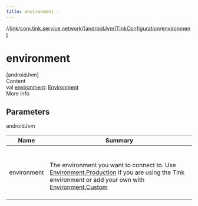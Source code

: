 ```yaml
---
title: environment -
---
```

//[link](../../index.md)/[com.tink.service.network](../index.md)/[[androidJvm]TinkConfiguration](index.md)/[environment](environment.md)



# environment  
[androidJvm]  
Content  
val [environment](environment.md): [Environment](../[android-jvm]-environment/index.md)  
More info  


## Parameters  
  
androidJvm  
  
|  Name|  Summary| 
|---|---|
| <a name="com.tink.service.network/TinkConfiguration/environment/#/PointingToDeclaration/"></a>environment| <a name="com.tink.service.network/TinkConfiguration/environment/#/PointingToDeclaration/"></a><br><br>The environment you want to connect to. Use [Environment.Production](../[android-jvm]-environment/-production/index.md) if you are using the Tink environment or add your own with [Environment.Custom](../[android-jvm]-environment/-custom/index.md)<br><br>
  
  



